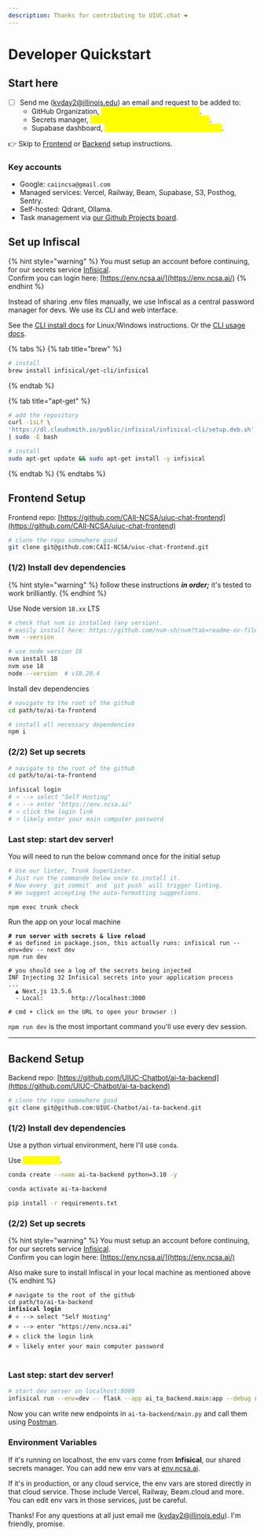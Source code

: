 ```yaml
---
description: Thanks for contributing to UIUC.chat ❤️
---
```


# Developer Quickstart

## Start here

* [ ] Send me (kvday2@illinois.edu) an email and request to be added to:
  * GitHub Organization, <mark style="color:yellow;">include your GitHub username</mark>.
  * Secrets manager, <mark style="color:yellow;">include your preferred email address</mark>.
  * Supabase dashboard, <mark style="color:yellow;">include your GitHub's email address</mark>.

👉 Skip to [Frontend](developer-quickstart.md#frontend-setup) or [Backend](developer-quickstart.md#backend-setup) setup instructions.

### Key accounts

* Google: `caiincsa@gmail.com`
* Managed services: Vercel, Railway, Beam, Supabase, S3, Posthog, Sentry.
* Self-hosted: Qdrant, Ollama.
* Task management via [our Github Projects board](https://github.com/orgs/UIUC-Chatbot/projects/2).

## Set up Infiscal

{% hint style="warning" %}
You must setup an account before continuing, for our secrets service [Infisical](https://infisical.com/docs/documentation/getting-started/introduction).\
Confirm you can login here: [https://env.ncsa.ai/](https://env.ncsa.ai/)
{% endhint %}

Instead of sharing .env files manually, we use Infiscal as a central password manager for devs. We use its CLI and web interface.

See the [CLI install docs](https://infisical.com/docs/cli/overview) for Linux/Windows instructions. Or the [CLI usage docs](https://infisical.com/docs/cli/usage).

{% tabs %}
{% tab title="brew" %}
```bash
# install
brew install infisical/get-cli/infisical
```
{% endtab %}

{% tab title="apt-get" %}
```bash
# add the repository
curl -1sLf \
'https://dl.cloudsmith.io/public/infisical/infisical-cli/setup.deb.sh' \
| sudo -E bash

# install
sudo apt-get update && sudo apt-get install -y infisical
```
{% endtab %}
{% endtabs %}

## Frontend Setup

Frontend repo: [https://github.com/CAII-NCSA/uiuc-chat-frontend](https://github.com/CAII-NCSA/uiuc-chat-frontend)

```bash
# clone the repo somewhere good
git clone git@github.com:CAII-NCSA/uiuc-chat-frontend.git
```

### (1/2) Install dev dependencies

{% hint style="warning" %}
follow these instructions _**in order;**_ it's tested to work brilliantly.&#x20;
{% endhint %}

Use Node version `18.xx` LTS

```bash
# check that nvm is installed (any version). 
# easily install here: https://github.com/nvm-sh/nvm?tab=readme-ov-file#installing-and-updating
nvm --version 

# use node version 18
nvm install 18
nvm use 18
node --version  # v18.20.4
```

Install dev dependencies

```bash
# navigate to the root of the github
cd path/to/ai-ta-frontend

# install all necessary dependencies 
npm i 
```

### (2/2) Set up secrets

```bash
# navigate to the root of the github
cd path/to/ai-ta-frontend

infisical login
# ⭐️ --> select "Self Hosting"
# ⭐️ --> enter "https://env.ncsa.ai"
# ⭐️ click the login link
# ⭐️ likely enter your main computer password
```

### Last step: start dev server!&#x20;

You will need to run the below command once for the initial setup

```bash
# Use our linter, Trunk SuperLinter. 
# Just run the commande below once to install it.
# Now every `git commit` and `git push` will trigger linting.
# We suggest accepting the auto-formatting suggestions.

npm exec trunk check
```

Run the app on your local machine

<pre class="language-bash"><code class="lang-bash"><strong># run server with secrets &#x26; live reload
</strong># as defined in package.json, this actually runs: infisical run --env=dev -- next dev
npm run dev

# you should see a log of the secrets being injected
INF Injecting 32 Infisical secrets into your application process
...
  ▲ Next.js 13.5.6
  - Local:        http://localhost:3000
  
# cmd + click on the URL to open your browser :) 
</code></pre>

`npm run dev` is the most important command you'll use every dev session.

***

## Backend Setup

Backend repo: [https://github.com/UIUC-Chatbot/ai-ta-backend](https://github.com/UIUC-Chatbot/ai-ta-backend)

```bash
# clone the repo somewhere good
git clone git@github.com:UIUC-Chatbot/ai-ta-backend.git
```

### (1/2) Install dev dependencies

Use a python virtual environment, here I'll use `conda`.

Use <mark style="color:yellow;">python 3.10</mark>.

```bash
conda create --name ai-ta-backend python=3.10 -y

conda activate ai-ta-backend

pip install -r requirements.txt
```

### (2/2) Set up secrets

{% hint style="warning" %}
You must setup an account before continuing, for our secrets service [Infisical](https://infisical.com/docs/documentation/getting-started/introduction).\
Confirm you can login here: [https://env.ncsa.ai/](https://env.ncsa.ai/)

Also make sure to install Infiscal in your local machine as mentioned above
{% endhint %}

<pre><code># navigate to the root of the github
cd path/to/ai-ta-backend
<strong>infisical login
</strong># ⭐️ --> select "Self Hosting"
# ⭐️ --> enter "https://env.ncsa.ai"
# ⭐️ click the login link
# ⭐️ likely enter your main computer password

</code></pre>

### Last step: start dev server!

```bash
# start dev server on localhost:8000
infisical run --env=dev -- flask --app ai_ta_backend.main:app --debug run --port 8000
```

Now you can write new endpoints in `ai-ta-backend/main.py` and call them using [Postman](https://www.postman.com/).&#x20;

### Environment Variables&#x20;

If it's running on localhost, the env vars come from **Infisical**, our shared secrets manager. You can add new env vars at [env.ncsa.ai](https://env.ncsa.ai).&#x20;

If it's in production, or any cloud service, the env vars are stored directly in that cloud service. Those include Vercel, Railway, Beam.cloud and more. You can edit env vars in those services, just be careful.



Thanks! For any questions at all just email me (kvday2@illinois.edu). I'm friendly, promise.
